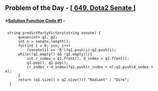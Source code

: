 ## Problem of the Day - [<a href="https://leetcode.com/problems/dota2-senate/"> 649. Dota2 Senate </a>]


#### ⭐<ins>Solution Function Code #1</ins> -


     string predictPartyVictory(string senate) {
          queue<int> q1, q2;
          int n = senate.length();
          for(int i = 0; i<n; i++)
              (senate[i] == 'R')?q1.push(i):q2.push(i);
          while(!q1.empty() && !q2.empty()){
              int r_index = q1.front(), d_index = q2.front();
              q1.pop(), q2.pop();
              (r_index < d_index)?q1.push(r_index + n):q2.push(d_index + n);
          }
          return (q1.size() > q2.size())? "Radiant" : "Dire";
      }

